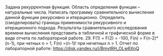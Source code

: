 Задана рекуррентная функция. Область определения функции – натуральные числа. Написать программу сравнительного
вычисления данной функции рекурсивно и итерационно. Определить (смоделировать) границы применимости рекурсивного
и итерационного подхода. Результаты сравнительного исследования времени вычисления представить в табличной и
графической форме в виде отчета по лабораторной работе.
29. F(1) = F(2) = -100, F(n) = F(n-2)*(n-1), при четных n > 1, F(n) =(n-1)! при нечетных n > 1.
Отчет по лабораторной работе:
https://disk.yandex.ru/i/BmvtRH_OLw6XnQ
